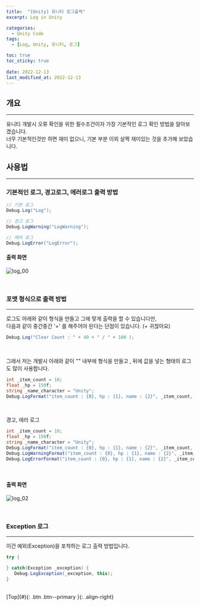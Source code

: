 ```yaml
---
title:  "[Unity] 유니티 로그출력"
excerpt: Log in Unity

categories:
  - Unity Code
tags:
  - [Log, Unity, 유니티, 로그]

toc: true
toc_sticky: true
 
date: 2022-12-13
last_modified_at: 2022-12-13
---
```


## 개요
---
유니티 개발시 오류 확인을 위한 필수조건이자 가장 기본적인 로그 확인 방법을 알아보겠습니다. <br>
너무 기본적인것만 하면 재미 없으니, 기본 부분 이외 살짝 재미있는 것을 추가해 보았습니다. <br>



## 사용법
---

### 기본적인 로그, 경고로그, 에러로그 출력 방법

```c#
// 기본 로그
Debug.Log("Log");

// 경고 로그
Debug.LogWarning("LogWarning");

// 에러 로그
Debug.LogError("LogError");
```

#### 출력 화면
![log_00](https://user-images.githubusercontent.com/40765022/207308766-3d2964c3-1109-4436-b346-6b0da5abac2b.png)

<br>

### 포맷 형식으로 출력 방법
---

로그도 아래와 같이 형식을 만들고 그에 맞게 출력을 할 수 있습니다만,  <br>
다음과 같이 중간중간 '+' 를 해주어야 된다는 단점이 있습니다. (+ 귀찮아요)

```c#
Debug.Log("Clear Count : " + 40 + " / " + 100 );
```
<br>

그래서 저는 개발시 아래와 같이 "" 내부에 형식을 만들고 , 뒤에 값을 넣는 형태의 로그도 많이 사용합니다. <br>

```c#
int _item_count = 10;
float _hp = 150f;
string _name_character = "Unity";
Debug.LogFormat("item_count : {0}, hp : {1}, name : {2}", _item_count, _hp, _name_character);
```
<br>

경고, 에러 로그

 ```c#
int _item_count = 10;
float _hp = 150f;
string _name_character = "Unity";
Debug.LogFormat("item_count : {0}, hp : {1}, name : {2}", _item_count, _hp, _name_character);
Debug.LogWarningFormat("item_count : {0}, hp : {1}, name : {2}", _item_count, _hp, _name_character);
Debug.LogErrorFormat("item_count : {0}, hp : {1}, name : {2}", _item_count, _hp, _name_character);
```
<br>

#### 출력 화면
![log_02](https://user-images.githubusercontent.com/40765022/207308778-ebd5d0d3-95b2-4f99-980e-75f4f6c8a56e.png)

<br>

### Exception 로그
---

이건 예외(Exception)을 포착하는 로그 출력 방법입니다.

```c#
try {

} catch(Exception _exception) {
   Debug.LogException(_exception, this);
}
```

<br>
[Top](#){: .btn .btn--primary }{: .align-right}